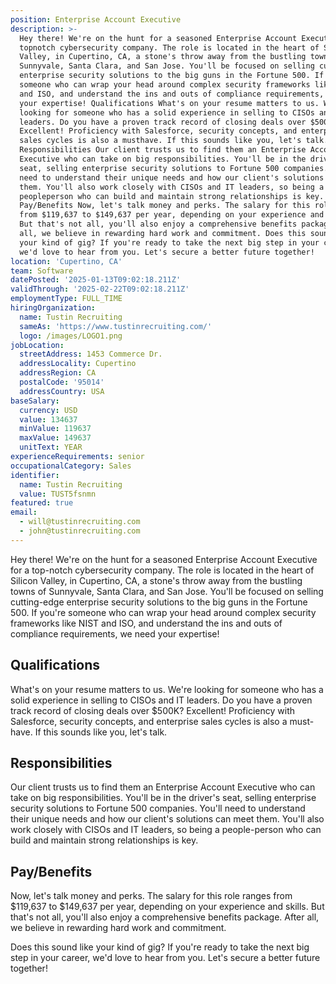 ```yaml
---
position: Enterprise Account Executive
description: >-
  Hey there! We're on the hunt for a seasoned Enterprise Account Executive for a
  topnotch cybersecurity company. The role is located in the heart of Silicon
  Valley, in Cupertino, CA, a stone's throw away from the bustling towns of
  Sunnyvale, Santa Clara, and San Jose. You'll be focused on selling cuttingedge
  enterprise security solutions to the big guns in the Fortune 500. If you're
  someone who can wrap your head around complex security frameworks like NIST
  and ISO, and understand the ins and outs of compliance requirements, we need
  your expertise! Qualifications What's on your resume matters to us. We're
  looking for someone who has a solid experience in selling to CISOs and IT
  leaders. Do you have a proven track record of closing deals over $500K?
  Excellent! Proficiency with Salesforce, security concepts, and enterprise
  sales cycles is also a musthave. If this sounds like you, let's talk.
  Responsibilities Our client trusts us to find them an Enterprise Account
  Executive who can take on big responsibilities. You'll be in the driver's
  seat, selling enterprise security solutions to Fortune 500 companies. You'll
  need to understand their unique needs and how our client's solutions can meet
  them. You'll also work closely with CISOs and IT leaders, so being a
  peopleperson who can build and maintain strong relationships is key.
  Pay/Benefits Now, let's talk money and perks. The salary for this role ranges
  from $119,637 to $149,637 per year, depending on your experience and skills.
  But that's not all, you'll also enjoy a comprehensive benefits package. After
  all, we believe in rewarding hard work and commitment. Does this sound like
  your kind of gig? If you're ready to take the next big step in your career,
  we'd love to hear from you. Let's secure a better future together!
location: 'Cupertino, CA'
team: Software
datePosted: '2025-01-13T09:02:18.211Z'
validThrough: '2025-02-22T09:02:18.211Z'
employmentType: FULL_TIME
hiringOrganization:
  name: Tustin Recruiting
  sameAs: 'https://www.tustinrecruiting.com/'
  logo: /images/LOGO1.png
jobLocation:
  streetAddress: 1453 Commerce Dr.
  addressLocality: Cupertino
  addressRegion: CA
  postalCode: '95014'
  addressCountry: USA
baseSalary:
  currency: USD
  value: 134637
  minValue: 119637
  maxValue: 149637
  unitText: YEAR
experienceRequirements: senior
occupationalCategory: Sales
identifier:
  name: Tustin Recruiting
  value: TUST5fsnmn
featured: true
email:
  - will@tustinrecruiting.com
  - john@tustinrecruiting.com
---
```




Hey there! We're on the hunt for a seasoned Enterprise Account Executive for a top-notch cybersecurity company. The role is located in the heart of Silicon Valley, in Cupertino, CA, a stone's throw away from the bustling towns of Sunnyvale, Santa Clara, and San Jose. You'll be focused on selling cutting-edge enterprise security solutions to the big guns in the Fortune 500. If you're someone who can wrap your head around complex security frameworks like NIST and ISO, and understand the ins and outs of compliance requirements, we need your expertise!

## Qualifications

What's on your resume matters to us. We're looking for someone who has a solid experience in selling to CISOs and IT leaders. Do you have a proven track record of closing deals over $500K? Excellent! Proficiency with Salesforce, security concepts, and enterprise sales cycles is also a must-have. If this sounds like you, let's talk.

## Responsibilities

Our client trusts us to find them an Enterprise Account Executive who can take on big responsibilities. You'll be in the driver's seat, selling enterprise security solutions to Fortune 500 companies. You'll need to understand their unique needs and how our client's solutions can meet them. You'll also work closely with CISOs and IT leaders, so being a people-person who can build and maintain strong relationships is key.

## Pay/Benefits

Now, let's talk money and perks. The salary for this role ranges from $119,637 to $149,637 per year, depending on your experience and skills. But that's not all, you'll also enjoy a comprehensive benefits package. After all, we believe in rewarding hard work and commitment.

Does this sound like your kind of gig? If you're ready to take the next big step in your career, we'd love to hear from you. Let's secure a better future together!
